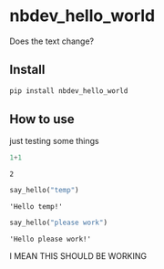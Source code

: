 nbdev_hello_world
================

<!-- WARNING: THIS FILE WAS AUTOGENERATED! DO NOT EDIT! -->

Does the text change?

## Install

``` sh
pip install nbdev_hello_world
```

## How to use

just testing some things

``` python
1+1
```

    2

``` python
say_hello("temp")
```

    'Hello temp!'

``` python
say_hello("please work")
```

    'Hello please work!'

I MEAN THIS SHOULD BE WORKING
